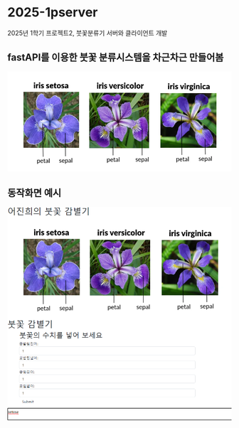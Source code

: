 # 2025-1pserver
2025년 1학기 프로젝트2, 붓꽃분류기 서버와 클라이언트 개발

## fastAPI를 이용한 붓꽃 분류시스템을 차근차근 만들어봄


<img src="../iris%20picture.png">

## 동작화면 예시 ##
<img src="../capture.png">

